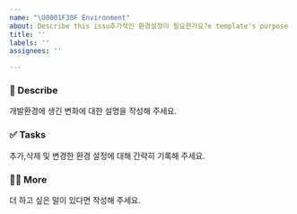 ```yaml
---
name: "\U0001F30F Environment"
about: Describe this issu추가적인 환경설정이 필요한가요?e template's purpose here.
title: ''
labels: ''
assignees: ''

---
```


### 🤔 Describe
개발환경에 생긴 변화에 대한 설명을 작성해 주세요.

### ✅ Tasks
추가,삭제 및 변경한 환경 설정에 대해 간략히 기록해 주세요.

### 🙋🏻 More
더 하고 싶은 말이 있다면 작성해 주세요.

